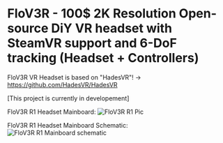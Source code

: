 # FloV3R - 100$ 2K Resolution Open-source DiY VR headset with SteamVR support and 6-DoF tracking (Headset + Controllers)

FloV3R VR Headset is based on "HadesVR"! -> https://github.com/HadesVR/HadesVR

[This project is currently in developement]

FloV3R R1 Headset Mainboard:
![FloV3R R1 Pic](https://github.com/Kwiatens/FloV3R/assets/110034652/d0c24d4b-a341-4157-9213-316a7bd58437)

FloV3R R1 Headset Mainboard Schematic: 
![FloV3R R1 Mainboard schematic](https://github.com/Kwiatens/FloV3R/assets/110034652/d1e172fd-6e11-43d0-af8e-d9eb52d1f161)
